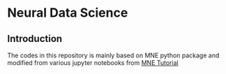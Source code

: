 # Neural Data Science
## Introduction

The codes in this repository is mainly based on MNE python package and modified from various jupyter notebooks from [MNE Tutorial](https://mne.tools/stable/auto_tutorials/index.html)
